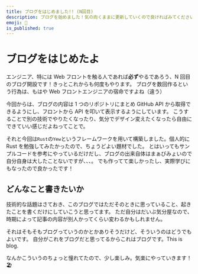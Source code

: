 ```yaml
---
title: ブログをはじめました!! (N回目)
description: ブログを始めました！気の向くままに更新していくので良ければみてください！
emoji: 🎊
is_published: true
---
```


# ブログをはじめたよ

エンジニア、特には Web フロントを触る人であれば**必ず**やるであろう、N 回目のブログ開設です！きっとこれからも何度もやります。
ブログを数回作るという行為は、もはや Web フロントエンジニアの宿命ですよね（違う）

今回からは、ブログの内容は 1 つのリポジトリにまとめ GitHub API から取得できるようにし、フロントから API を叩いて表示するようにしています。
こうすることで別の技術でやりたくなったり、気分でデザイン変えたくなったら自由にできていい感じだよねってことで。

それと今回は`Rust`の`Yew`というフレームワークを用いて構築しました。個人的に Rust を勉強してみたかったので、ちょうどよい題材でした。
とはいってもサンプルコードを参考にやっているだけだし、ブログの出来自体はまぁびみょいので自分自身は大したことないですが、、、。
でも作ってて楽しかったし、実際学びにもなったので良かったです！

## どんなこと書きたいか

技術的な話題はさておき、このブログではただそのときに思っていること、起きたことを書くだけにしていこうと思ってます。
ただ自分はだいぶ気分屋なので、時期によって記事の内容が別人かってくらい変わるかもしれません。

それはそもそもブログっていうのかとかありそうだけど、そういうのはどうでもよいです。
自分がこれをブログだと思ってるからこれはブログです。This is blog.

なんかこういうのちょっと憧れてたので、少し楽しみ。気楽にやっていきます！🏖
